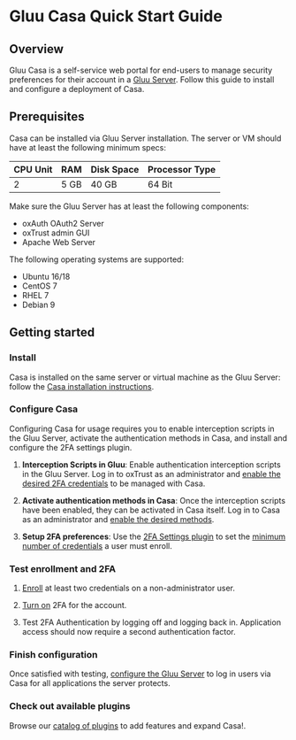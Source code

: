 # Gluu Casa Quick Start Guide

## Overview

Gluu Casa is a self-service web portal for end-users to manage security preferences for their account in a [Gluu Server](https://gluu.org). Follow this guide to install and configure a deployment of Casa.

## Prerequisites

Casa can be installed via Gluu Server installation. The server or VM should have at least the following minimum specs:

| CPU Unit | RAM | Disk Space | Processor Type |
|------ | ---- | ---- | ---- |
| 2  | 5 GB | 40 GB | 64 Bit |

Make sure the Gluu Server has at least the following components:

  - oxAuth OAuth2 Server
  - oxTrust admin GUI
  - Apache Web Server

The following operating systems are supported:

- Ubuntu 16/18
- CentOS 7
- RHEL 7
- Debian 9

## Getting started

### Install

Casa is installed on the same server or virtual machine as the Gluu Server: follow the [Casa installation instructions](./installation/installation.md#installation-via-linux-packages).  

### Configure Casa

Configuring Casa for usage requires you to enable interception scripts in the Gluu Server, activate the authentication methods in Casa, and install and configure the 2FA settings plugin. 

1. **Interception Scripts in Gluu**: Enable authentication interception scripts in the Gluu Server. Log in to oxTrust as an administrator and [enable the desired 2FA credentials](../administration/admin-console.md#enabled-methods) to be managed with Casa.

1. **Activate authentication methods in Casa**: Once the interception scripts have been enabled, they can be activated in Casa itself. Log in to Casa as an administrator and [enable the desired methods](../administration/admin-console.md#configure-casa).

1. **Setup 2FA preferences**: Use the [2FA Settings plugin](../plugins/2fa-settings.md) to set the [minimum number of credentials](../administration/admin-console.md#2fa-settings) a user must enroll.

### Test enrollment and 2FA

1. [Enroll](../user-guide.md#2fa-credential-details-enrollment) at least two credentials on a non-administrator user.

1. [Turn on](../user-guide.md#turn-2fa-onoff) 2FA for the account.

1. Test 2FA Authentication by logging off and logging back in. Application access should now require a second authentication factor.

### Finish configuration

Once satisfied with testing, [configure the Gluu Server](../administration/admin-console.md/#set-default-authentication-method-gluu) to log in users via Casa for all applications the server protects.

### Check out available plugins

Browse our [catalog of plugins](https://casa.gluu.org/plugins) to add features and expand Casa!.
